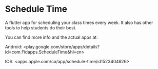 # Schedule Time

A flutter app for scheduling your class times every week. It also has other tools to help students do their best.

You can find more info and the actual apps at:

Android: <play.google.com/store/apps/details?id=com.Fidapps.ScheduleTime&hl=en>

IOS: <apps.apple.com/ca/app/schedule-time/id1523404626>

